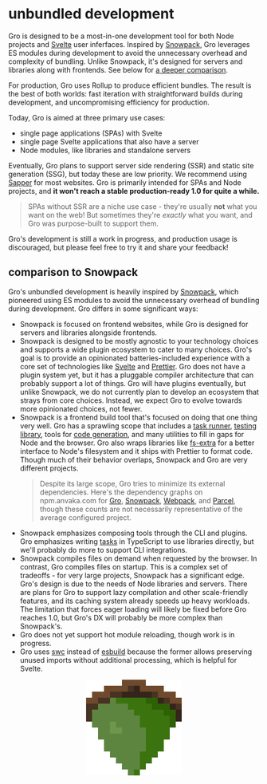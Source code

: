 # unbundled development

Gro is designed to be a most-in-one development tool for both Node projects and
[Svelte](https://github.com/sveltejs/svelte) user inferfaces.
Inspired by [Snowpack](https://github.com/pikapkg/snowpack),
Gro leverages ES modules during development
to avoid the unnecessary overhead and complexity of bundling.
Unlike Snowpack, it's designed for servers and libraries along with frontends.
See below for [a deeper comparison](#comparison-to-snowpack).

For production, Gro uses Rollup to produce efficient bundles.
The result is the best of both worlds:
fast iteration with straightforward builds during development,
and uncompromising efficiency for production.

Today, Gro is aimed at three primary use cases:

- single page applications (SPAs) with Svelte
- single page Svelte applications that also have a server
- Node modules, like libraries and standalone servers

Eventually, Gro plans to support
server side rendering (SSR) and static site generation (SSG),
but today these are low priority.
We recommend using [Sapper](https://github.com/sveltejs/sapper) for most websites.
Gro is primarily intended for SPAs and Node projects,
and **it won't reach a stable production-ready 1.0 for quite a while.**

> SPAs without SSR are a niche use case - they're usually **not** what you want on the web!
> But sometimes they're _exactly_ what you want, and Gro was purpose-built to support them.

Gro's development is still a work in progress, and production usage is discouraged,
but please feel free to try it and share your feedback!

## comparison to Snowpack

Gro's unbundled development is heavily inspired by [Snowpack](https://github.com/pikapkg/snowpack),
which pioneered using ES modules to avoid the unnecessary overhead of bundling during development.
Gro differs in some significant ways:

- Snowpack is focused on frontend websites,
  while Gro is designed for servers and libraries alongside frontends.
- Snowpack is designed to be mostly agnostic to your technology choices
  and supports a wide plugin ecosystem to cater to many choices.
  Gro's goal is to provide an opinionated batteries-included experience
  with a core set of technologies like
  [Svelte](github.com/sveltejs/svelte) and [Prettier](github.com/prettier/prettier).
  Gro does not have a plugin system yet,
  but it has a pluggable compiler architecture that can probably support a lot of things.
  Gro will have plugins eventually, but unlike Snowpack,
  we do not currently plan to develop an ecosystem that strays from core choices.
  Instead, we expect Gro to evolve towards more opinionated choices, not fewer.
- Snowpack is a frontend build tool that's focused on doing that one thing very well.
  Gro has a sprawling scope that includes
  a [task runner](../task), [testing library](../oki), tools for [code generation](../gen),
  and many utilities to fill in gaps for Node and the browser.
  Gro also wraps libraries like [fs-extra](https://github.com/jprichardson/node-fs-extra)
  for a better interface to Node's filesystem and it ships with Prettier to format code.
  Though much of their behavior overlaps, Snowpack and Gro are very different projects.
  > Despite its large scope, Gro tries to minimize its external dependencies.
  > Here's the dependency graphs on npm.anvaka.com for
  > [Gro](https://npm.anvaka.com/#/view/2d/%2540feltcoop%252Fgro),
  > [Snowpack](https://npm.anvaka.com/#/view/2d/snowpack),
  > [Webpack](https://npm.anvaka.com/#/view/2d/webpack),
  > and [Parcel](https://npm.anvaka.com/#/view/2d/parcel),
  > though these counts are not necessarily representative of the average configured project.
- Snowpack emphasizes composing tools through the CLI and plugins.
  Gro emphasizes writing [tasks](./tasks.md) in TypeScript to use libraries directly,
  but we'll probably do more to support CLI integrations.
- Snowpack compiles files on demand when requested by the browser.
  In contrast, Gro compiles files on startup.
  This is a complex set of tradeoffs - for very large projects, Snowpack has a significant edge.
  Gro's design is due to the needs of Node libraries and servers.
  There are plans for Gro to support lazy compilation and other scale-friendly features,
  and its caching system already speeds up heavy workloads.
  The limitation that forces eager loading will likely be fixed before Gro reaches 1.0,
  but Gro's DX will probably be more complex than Snowpack's.
- Gro does not yet support hot module reloading, though work is in progress.
- Gro uses [swc](https://github.com/swc-project/swc)
  instead of [esbuild](https://github.com/evanw/esbuild)
  because the former allows preserving unused imports without additional processing,
  which is helpful for Svelte.

<p align="center">
  <a href="https://github.com/feltcoop/gro">
    <img src="/src/frontend/favicon.png" width="192" height="192">
  </a>
</p>

